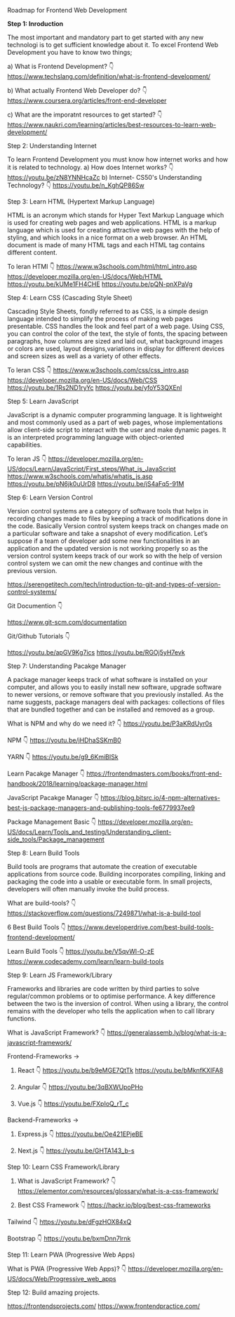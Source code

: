 Roadmap for Frontend Web Development

<strong>Step 1: Inroduction</strong>

The most important and mandatory part to get started with any new technologi is to get sufficient knowledge about it.
To excel Frontend Web Development you have to know two things;

a) What is Frontend Development? 👇
https://www.techslang.com/definition/what-is-frontend-development/

b) What actually Frontend Web Developer do? 👇
https://www.coursera.org/articles/front-end-developer

c) What are the imporatnt resources to get started? 👇
https://www.naukri.com/learning/articles/best-resources-to-learn-web-development/

Step 2: Understanding Internet

To learn Frontend Development you must know how internet works and how it is related to technology.
a) How does Internet works? 👇
https://youtu.be/zN8YNNHcaZc
b) Internet- CS50's Understanding Technology? 👇
https://youtu.be/n_KghQP86Sw

Step 3: Learn HTML (Hypertext Markup Language)

HTML is an acronym which stands for Hyper Text Markup Language which is used for creating web pages and web applications.
HTML is a markup language which is used for creating attractive web pages with the help of styling, and which looks in a
nice format on a web browser. An HTML document is made of many HTML tags and each HTML tag contains different content.

To leran HTMl 👇
https://www.w3schools.com/html/html_intro.asp
https://developer.mozilla.org/en-US/docs/Web/HTML
https://youtu.be/kUMe1FH4CHE
https://youtu.be/pQN-pnXPaVg

Step 4: Learn CSS (Cascading Style Sheet)

Cascading Style Sheets, fondly referred to as CSS, is a simple design language intended to simplify the process of making web pages presentable.
CSS handles the look and feel part of a web page. Using CSS, you can control the color of the text, the style of fonts, the spacing between
paragraphs, how columns are sized and laid out, what background images or colors are used, layout designs,variations in display for different
devices and screen sizes as well as a variety of other effects.

To leran CSS 👇
https://www.w3schools.com/css/css_intro.asp
https://developer.mozilla.org/en-US/docs/Web/CSS
https://youtu.be/1Rs2ND1ryYc
https://youtu.be/yfoY53QXEnI

Step 5: Learn JavaScript

JavaScript is a dynamic computer programming language. It is lightweight and most commonly used as a part of web pages, whose implementations
allow client-side script to interact with the user and make dynamic pages. It is an interpreted programming language with object-oriented  
capabilities.

To leran JS 👇
https://developer.mozilla.org/en-US/docs/Learn/JavaScript/First_steps/What_is_JavaScript
https://www.w3schools.com/whatis/whatis_js.asp
https://youtu.be/pN6jk0uUrD8
https://youtu.be/jS4aFq5-91M

Step 6: Learn Version Control

Version control systems are a category of software tools that helps in recording changes made to files by keeping a track of modifications done
in the code. Basically Version control system keeps track on changes made on a particular software and take a snapshot of every modification.
Let’s suppose if a team of developer add some new functionalities in an application and the updated version is not working properly so as the
version control system keeps track of our work so with the help of version control system we can omit the new changes and continue with the
previous version.

https://serengetitech.com/tech/introduction-to-git-and-types-of-version-control-systems/

Git Documention 👇

https://www.git-scm.com/documentation

Git/Github Tutorials 👇

https://youtu.be/apGV9Kg7ics
https://youtu.be/RGOj5yH7evk

Step 7: Understanding Pacakge Manager

A package manager keeps track of what software is installed on your computer, and allows you to easily install new software, upgrade software to newer
versions, or remove software that you previously installed. As the name suggests, package managers deal with packages: collections of files that are
bundled together and can be installed and removed as a group.

What is NPM and why do we need it? 👇
https://youtu.be/P3aKRdUyr0s

NPM 👇
https://youtu.be/jHDhaSSKmB0

YARN 👇
https://youtu.be/g9_6KmiBISk

Learn Pacakge Manager 👇
https://frontendmasters.com/books/front-end-handbook/2018/learning/package-manager.html

JavaScript Pacakge Manager 👇
https://blog.bitsrc.io/4-npm-alternatives-best-js-package-managers-and-publishing-tools-fe6779937ee9

Package Management Basic 👇
https://developer.mozilla.org/en-US/docs/Learn/Tools_and_testing/Understanding_client-side_tools/Package_management

Step 8: Learn Build Tools

Build tools are programs that automate the creation of executable applications from source code. Building incorporates
compiling, linking and packaging the code into a usable or executable form. In small projects, developers will often
manually invoke the build process.

What are build-tools? 👇
https://stackoverflow.com/questions/7249871/what-is-a-build-tool

6 Best Build Tools 👇
https://www.developerdrive.com/best-build-tools-frontend-development/

Learn Build Tools 👇
https://youtu.be/V5qvWl-O-zE
https://www.codecademy.com/learn/learn-build-tools

Step 9: Learn JS Framework/Library

Frameworks and libraries are code written by third parties to solve regular/common problems or to optimise performance.
A key difference between the two is the inversion of control. When using a library, the control remains with the developer
who tells the application when to call library functions.

What is JavaScript Framework? 👇
https://generalassemb.ly/blog/what-is-a-javascript-framework/

Frontend-Frameworks ->

1. React 👇
   https://youtu.be/b9eMGE7QtTk
   https://youtu.be/bMknfKXIFA8

2. Angular 👇
   https://youtu.be/3qBXWUpoPHo

3. Vue.js 👇
   https://youtu.be/FXpIoQ_rT_c

Backend-Frameworks ->

1. Express.js 👇
   https://youtu.be/Oe421EPjeBE

2. Next.js 👇
   https://youtu.be/GHTA143_b-s

Step 10: Learn CSS Framework/Library

1. What is JavaScript Framework? 👇
   https://elementor.com/resources/glossary/what-is-a-css-framework/

2. Best CSS Framework 👇
   https://hackr.io/blog/best-css-frameworks

Tailwind 👇
https://youtu.be/dFgzHOX84xQ

Bootstrap 👇
https://youtu.be/bxmDnn7lrnk

Step 11: Learn PWA (Progressive Web Apps)

What is PWA (Progressive Web Apps)? 👇
https://developer.mozilla.org/en-US/docs/Web/Progressive_web_apps

Step 12: Build amazing projects.

https://frontendsprojects.com/
https://www.frontendpractice.com/
